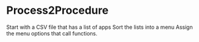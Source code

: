# Process2Procedure
Start with a CSV file that has a list of apps
Sort the lists into a menu 
Assign the menu options that call functions.

